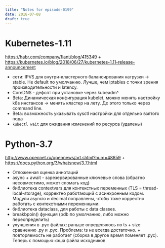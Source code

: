 ```yaml
---
title: "Notes for episode-0199"
date: 2018-07-08
draft: true
---
```


# Kubernetes-1.11
https://habr.com/company/flant/blog/415349 + https://kubernetes.io/blog/2018/06/27/kubernetes-1.11-release-announcement

- сети: IPVS для внутри-кластерного балансирования нагрузки -> stable. Не default по умолчанию. Лучше, чем iptables с точки зрения производительности и latency.
- CoreDNS - дефолт при установке через kubeadm^ 
- Beta: Динамическая конфигурация kubelet, можно менять настройку k8s инстансов -> менять кластер на лету. До этого только через command line.
- Beta: возможность указывать sysctl настройки для отдельно взятого пода
- `kubectl wait` для ожидания изменений по ресурса (удалены)


# Python-3.7
http://www.opennet.ru/opennews/art.shtml?num=48859 + https://docs.python.org/3/whatsnew/3.7.html

- Отложенная оценка аннотаций
- async + await - зарезервированные ключевые слова (обратно несовместимо, может сломать код)
- библиотека contextvars для контекстных переменных (TLS = thread-local-storage), корректно работающий с асинхронным кодом. Модули asyncio и decimal поправлены, чтобы тоже корректно работать с контекстными переменными.
- библиотека dataclass, для работы с data classes. 
- breakbpoin() функция (pdb по умолчанию, либо можно переопределить)
- улучшения в .pyc файлах: раньше определялось по ts + size сравнению .py и .pyc. Проблема: ts не всегда достаточно. + повторяемость не работает (сборка в другое время поменяет .pyc). Теперь с помощью кэша файла исходников
